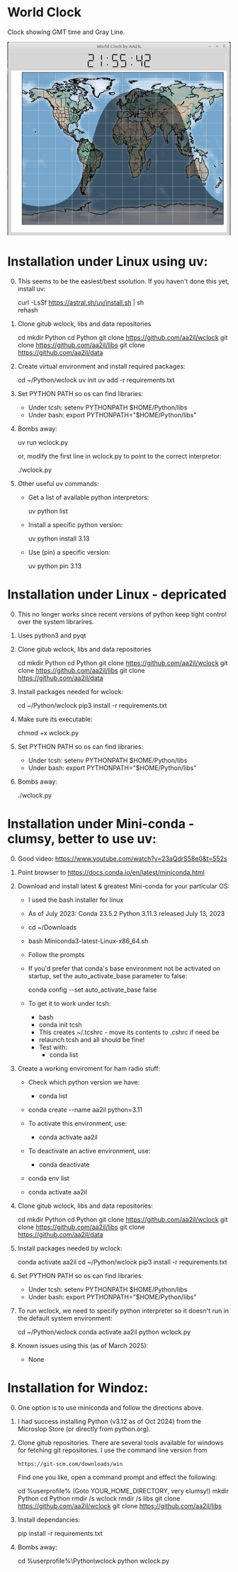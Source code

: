 # World Clock

Clock showing GMT time and Gray Line.

![World Clock Screen Shot]( Docs/wclock.png)

# Installation under Linux using uv:

0) This seems to be the easiest/best ssolution.  If you haven't done this yet, install uv:

      curl -LsSf https://astral.sh/uv/install.sh | sh      
      rehash     

1) Clone gitub wclock, libs and data repositories
      
      cd
      mkdir Python
      cd Python
      git clone https://github.com/aa2il/wclock
      git clone https://github.com/aa2il/libs
      git clone https://github.com/aa2il/data

2) Create virtual environment and install required packages:

      cd ~/Python/wclock
      uv init
      uv add -r requirements.txt

3) Set PYTHON PATH so os can find libraries:

   - Under tcsh:      setenv PYTHONPATH $HOME/Python/libs
   - Under bash:      export PYTHONPATH="$HOME/Python/libs"
   
4) Bombs away:

     uv run wclock.py

   or, modify the first line in wclock.py to point to the correct interpretor:

     ./wclock.py

5) Other useful uv commands:

   - Get a list of available python interpretors:
   
        uv python list

   - Install a specific python version:
   
        uv python install 3.13

   - Use (pin) a specific version:
   
        uv python pin 3.13


# Installation under Linux - depricated

0) This no longer works since recent versions of python keep tight control
   over the system librarires.
1) Uses python3 and pyqt
2) Clone gitub wclock, libs and data repositories
      
      cd
      mkdir Python
      cd Python
      git clone https://github.com/aa2il/wclock
      git clone https://github.com/aa2il/libs
      git clone https://github.com/aa2il/data
      
3) Install packages needed for wclock:

     cd ~/Python/wclock
     pip3 install -r requirements.txt
     
4) Make sure its executable:

     chmod +x wclock.py
     
5) Set PYTHON PATH so os can find libraries:

   - Under tcsh:      setenv PYTHONPATH $HOME/Python/libs
   - Under bash:      export PYTHONPATH="$HOME/Python/libs"
   
6) Bombs away:

     ./wclock.py

# Installation under Mini-conda - clumsy, better to use uv:

0) Good video:  https://www.youtube.com/watch?v=23aQdrS58e0&t=552s

1) Point browser to https://docs.conda.io/en/latest/miniconda.html
2) Download and install latest & greatest Mini-conda for your particular OS:
   - I used the bash installer for linux
   - As of July 2023: Conda 23.5.2 Python 3.11.3 released July 13, 2023
   - cd ~/Downloads
   - bash Miniconda3-latest-Linux-x86_64.sh
   - Follow the prompts

   - If you'd prefer that conda's base environment not be activated on startup, 
      set the auto_activate_base parameter to false: 

      conda config --set auto_activate_base false

   - To get it to work under tcsh:
       - bash
       - conda init tcsh
       - This creates ~/.tcshrc - move its contents to .cshrc if need be
       - relaunch tcsh and all should be fine!
       - Test with:
           - conda list

3) Create a working enviroment for ham radio stuff:
   - Check which python version we have:
       - conda list   
   - conda create --name aa2il python=3.11

   - To activate this environment, use:
       - conda activate aa2il
   - To deactivate an active environment, use:
       - conda deactivate

   - conda env list
   - conda activate aa2il

4) Clone gitub wclock, libs and data repositories:

      cd
      mkdir Python
      cd Python
      git clone https://github.com/aa2il/wclock
      git clone https://github.com/aa2il/libs
      git clone https://github.com/aa2il/data

5) Install packages needed by wclock:

     conda activate aa2il
     cd ~/Python/wclock
     pip3 install -r requirements.txt

6) Set PYTHON PATH so os can find libraries:
   - Under tcsh:      setenv PYTHONPATH $HOME/Python/libs
   - Under bash:      export PYTHONPATH="$HOME/Python/libs"

7) To run wclock, we need to specify python interpreter so it doesn't run in
   the default system environment:
   
     cd ~/Python/wclock
     conda activate aa2il
     python wclock.py

8) Known issues using this (as of March 2025):
   - None

# Installation for Windoz:

0) One option is to use miniconda and follow the directions above.
      
1) I had success installing Python (v3.12 as of Oct 2024) from the Microslop Store
   (or directly from python.org).

2) Clone gitub repositories.  There are several tools available for windows
   for fetching git repositories.  I use the command line version from
   
       https://git-scm.com/downloads/win
       
   Find one you like, open a command prompt and effect the following:
   
      cd %userprofile%       (Goto YOUR_HOME_DIRECTORY, very clumsy!)
      mkdir Python
      cd Python
      rmdir /s wclock
      rmdir /s libs
      git clone https://github.com/aa2il/wclock
      git clone https://github.com/aa2il/libs

3) Install dependancies:

      pip install -r requirements.txt

4) Bombs away:

      cd %userprofile%\Python\wclock
      python wclock.py
